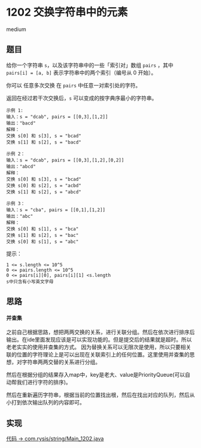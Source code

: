# 1202 交换字符串中的元素

medium

## 题目

给你一个字符串 `s`，以及该字符串中的一些「索引对」数组 `pairs` ，其中 `pairs[i] = [a, b]` 表示字符串中的两个索引（编号从 0 开始）。

你可以 任意多次交换 在 `pairs` 中任意一对索引处的字符。

返回在经过若干次交换后，`s` 可以变成的按字典序最小的字符串。

```
示例 1:
输入：s = "dcab", pairs = [[0,3],[1,2]]
输出："bacd"
解释： 
交换 s[0] 和 s[3], s = "bcad"
交换 s[1] 和 s[2], s = "bacd"

示例 2：
输入：s = "dcab", pairs = [[0,3],[1,2],[0,2]]
输出："abcd"
解释：
交换 s[0] 和 s[3], s = "bcad"
交换 s[0] 和 s[2], s = "acbd"
交换 s[1] 和 s[2], s = "abcd"

示例 3：
输入：s = "cba", pairs = [[0,1],[1,2]]
输出："abc"
解释：
交换 s[0] 和 s[1], s = "bca"
交换 s[1] 和 s[2], s = "bac"
交换 s[0] 和 s[1], s = "abc"
```

提示：
```
1 <= s.length <= 10^5
0 <= pairs.length <= 10^5
0 <= pairs[i][0], pairs[i][1] <s.length
s中只含有小写英文字母
```

## 思路

#### 并查集

之前自己根据思路，想把两两交换的关系，进行关联分组。然后在依次进行排序后输出。在ide里面发现应该是可以实现功能的。但是提交后的结果就是超时。所以老老实实的使用并查集的方式。
因为替换关系可以无限次是使用，所以只要相关联的位置的字符理论上是可以出现在关联索引上的任何位置。这里使用并查集的思想，对字符串两两交替的关系进行分组。

然后在根据分组的结果存入map中，key是老大、value是PriorityQueue(可以自动帮我们进行字符的排序)。

然后在重新遍历字符串，根据当前的位置找出根，然后在找出对应的队列，然后从小打到依次输出队列的内容即可。

## 实现

[代码 -> com.rysis/string/Main_1202.java](../../src/com/rysis/string/Main_1202.java)